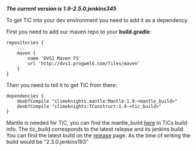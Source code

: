 _**The current version is 1.9-2.5.0.jenkins345**_

To get TiC into your dev environment you need to add it as a dependency.

First you need to add our maven repo to your **build.gradle**:

    repositories {
        ...
        maven {
            name 'DVS1 Maven FS'
            url 'http://dvs1.progwml6.com/files/maven'
        }
    }

Then you need to tell it to get TiC from there:

    dependencies {
        deobfCompile "slimeknights.mantle:Mantle:1.9-<mantle_build>"
        deobfCompile "slimeknights:TConstruct:1.9-<tic_build>"
    }

Mantle is needed for TiC, you can find the mantle_build [here](https://github.com/SlimeKnights/TinkersConstruct/blob/master/build.properties#L6) in TiCs build info.
The tic_build corresponds to the latest release and its jenkins build. You can find the latest build on the [release](https://github.com/SlimeKnights/TinkersConstruct/releases) page. As the time of writing the build would be "2.3.0.jenkins193"